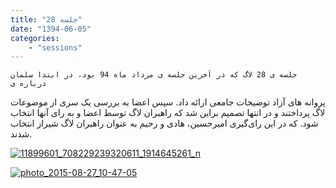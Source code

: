 ```yaml
---
title: "جلسه 28"
date: "1394-06-05"
categories:
    - "sessions"
---
```

    جلسه ی 28 لاگ که در آخرین جلسه ی مرداد ماه 94 بود، در ابتدا سلمان درباره ی
پروانه های آزاد توضیحات جامعی ارائه داد. سپس اعضا به بررسی یک سری از موضوعات
لاگ پرداختند و در انتها تصمیم براین شد که راهبران لاگ توسط اعضا و به رای آنها
انتخاب شود. که در این رای‌گیری امیرحسین، هادی و رحیم به عنوان راهبران لاگ
شیراز انتخاب شدند.

[![11899601_708229239320611_1914645261_n](../../img/89fcfd2a-fdbb-11e6-86dd-a088b4d860141488289259.7149453.jpg)](img/89fcfd2a-fdbb-11e6-86dd-a088b4d860141488289259.7149453.jpg)

[![photo_2015-08-27_10-47-05](../../img/89fd00ae-fdbb-11e6-86dd-a088b4d860141488289259.7150145.jpg)](img/89fd00ae-fdbb-11e6-86dd-a088b4d860141488289259.7150145.jpg)
